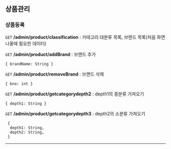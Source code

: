 ## 상품관리

### 상품등록

`GET` **/admin/product/classification** : 카테고리 대분류 목록, 브랜드 목록(처음 화면 나올때 필요한 데이터)

`GET` **/admin/product/addBrand** : 브랜드 추가
```
{ brandName: String }
```

`GET` **/admin/product/removeBrand** : 브랜드 삭제
```
{ bno: int }
```

`GET` **/admin/product/getcategorydepth2** : depth1의 중분류 가져오기
```
{ depth1: String }
```

`GET` **/admin/product/getcategorydepth3** : depth2의 소분류 가져오기
```
 {
  depth1: String,
  depth2: String,
 }
```

-----------------------------------------

